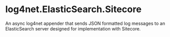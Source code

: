 # log4net.ElasticSearch.Sitecore
An async log4net appender that sends JSON formatted log messages to an ElasticSearch server designed for implementation with Sitecore.
